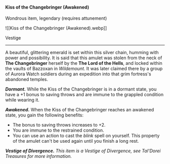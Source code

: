 #### Kiss of the Changebringer (Awakened)

Wondrous item, legendary (requires attunement)

![[Kiss of the Changebringer (Awakened).webp]]

Vestige

---

A beautiful, glittering emerald is set within this silver chain, humming with power and possibility. It is said that this amulet was stolen from the neck of **The Changebringer** herself by the **The Lord of the Hells**, and locked within the vaults of Bazzoxan in *Wildemount*. It was later claimed there by a group of Aurora Watch soldiers during an expedition into that grim fortress's abandoned temples.

***Dormant.*** While the Kiss of the Changebringer is in a dormant state, you have a +1 bonus to saving throws and are immune to the grappled condition while wearing it.

***Awakened.*** When the Kiss of the Changebringer reaches an awakened state, you gain the following benefits:

- The bonus to saving throws increases to +2.
- You are immune to the restrained condition.
- You can use an action to cast the *blink* spell on yourself. This property of the amulet can't be used again until you finish a long rest.

***Vestige of Divergence.*** *This item is a Vestige of Divergence, see *Tal'Dorei Treasures* for more information.*